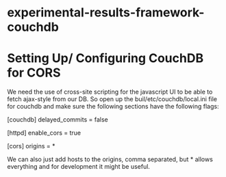 experimental-results-framework-couchdb
======================================


Setting Up/ Configuring CouchDB for CORS
========================================

We need the use of cross-site scripting for the javascript UI to be
able to fetch ajax-style from our DB.  So open up the
buil/etc/couchdb/local.ini file for couchdb and make sure the
following sections have the following flags:

[couchdb]
delayed_commits = false

[httpd]
enable_cors = true

[cors]
origins = *

We can also just add hosts to the origins, comma separated, but *
allows everything and for development it might be useful.

